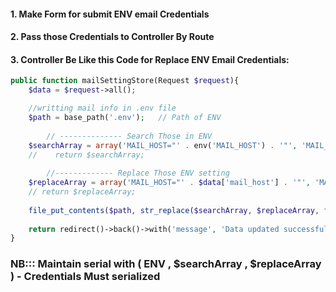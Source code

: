 #### 1. Make Form for submit ENV email Credentials 
#### 2. Pass those Credentials to Controller By Route
#### 3. Controller Be Like this Code for Replace ENV Email Credentials:

```php
public function mailSettingStore(Request $request){
	$data = $request->all();

	//writting mail info in .env file
	$path = base_path('.env');   // Path of ENV
	
		// -------------- Search Those in ENV
	$searchArray = array('MAIL_HOST="' . env('MAIL_HOST') . '"', 'MAIL_PORT=' . env('MAIL_PORT'), 'MAIL_FROM_ADDRESS="' . env('MAIL_FROM_ADDRESS') . '"', 'MAIL_FROM_NAME="' . env('MAIL_FROM_NAME') . '"' , 'MAIL_FROM_EMAIL="' . env('MAIL_FROM_EMAIL') . '"', 'MAIL_USERNAME="' . env('MAIL_USERNAME') . '"', 'MAIL_PASSWORD="' . env('MAIL_PASSWORD') . '"');
	//    return $searchArray;
	
		//------------- Replace Those ENV setting
	$replaceArray = array('MAIL_HOST="' . $data['mail_host'] . '"', 'MAIL_PORT=' . $data['port'], 'MAIL_FROM_ADDRESS="' . $data['mail_address'] . '"', 'MAIL_FROM_NAME="' . $data['mail_name'] . '"' , 'MAIL_FROM_EMAIL="' . $data['email_name'] . '"', 'MAIL_USERNAME="' . $data['mail_address'] . '"', 'MAIL_PASSWORD="' . $data['password'] . '"');
	// return $replaceArray;
	
	file_put_contents($path, str_replace($searchArray, $replaceArray, file_get_contents($path)));
	
	return redirect()->back()->with('message', 'Data updated successfully');
}
```

### NB:::  Maintain serial with ( ENV , $searchArray , $replaceArray ) - Credentials Must serialized
